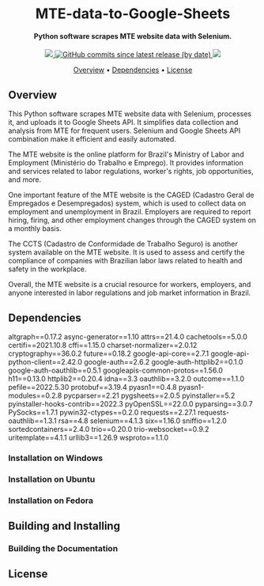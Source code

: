 <h1 align="center">
    MTE-data-to-Google-Sheets
    <br>
</h1>

<h4 align="center">Python software scrapes MTE website data with Selenium.</h4>

<p align="center">
    <a href="https://github.com/GOAguiar99/MTE-data-to-Google-Sheets">
        <img src="https://img.shields.io/badge/status-development-green?style=for-the-badge">
    </a>
    <a href="https://github.com/GOAguiar99/MTE-data-to-Google-Sheets/releases">
        <img alt="GitHub commits since latest release (by date)" src="https://img.shields.io/github/commits-since/GOAguiar99/MTE-data-to-Google-Sheets/latest?style=for-the-badge">
    </a>
    <a href="https://github.com/GOAguiar99/MTE-data-to-Google-Sheets/blob/master/LICENSE">
        <img src="https://img.shields.io/badge/license-GPL3-yellow?style=for-the-badge">
    </a>
</p>

<p align="center">
    <a href="#overview">Overview</a> •
    <a href="#dependencies">Dependencies</a> •
    <a href="#license">License</a>
</p>

## Overview

This Python software scrapes MTE website data with Selenium, processes it, and uploads it to Google Sheets API. It simplifies data collection and analysis from MTE for frequent users. Selenium and Google Sheets API combination make it efficient and easily automated.

The MTE website is the online platform for Brazil's Ministry of Labor and Employment (Ministério do Trabalho e Emprego). It provides information and services related to labor regulations, worker's rights, job opportunities, and more.

One important feature of the MTE website is the CAGED (Cadastro Geral de Empregados e Desempregados) system, which is used to collect data on employment and unemployment in Brazil. Employers are required to report hiring, firing, and other employment changes through the CAGED system on a monthly basis.

The CCTS (Cadastro de Conformidade de Trabalho Seguro) is another system available on the MTE website. It is used to assess and certify the compliance of companies with Brazilian labor laws related to health and safety in the workplace.

Overall, the MTE website is a crucial resource for workers, employers, and anyone interested in labor regulations and job market information in Brazil.


## Dependencies

altgraph==0.17.2
async-generator==1.10
attrs==21.4.0
cachetools==5.0.0
certifi==2021.10.8
cffi==1.15.0
charset-normalizer==2.0.12
cryptography==36.0.2
future==0.18.2
google-api-core==2.7.1
google-api-python-client==2.42.0
google-auth==2.6.2
google-auth-httplib2==0.1.0
google-auth-oauthlib==0.5.1
googleapis-common-protos==1.56.0
h11==0.13.0
httplib2==0.20.4
idna==3.3
oauthlib==3.2.0
outcome==1.1.0
pefile==2022.5.30
protobuf==3.19.4
pyasn1==0.4.8
pyasn1-modules==0.2.8
pycparser==2.21
pygsheets==2.0.5
pyinstaller==5.2
pyinstaller-hooks-contrib==2022.3
pyOpenSSL==22.0.0
pyparsing==3.0.7
PySocks==1.7.1
pywin32-ctypes==0.2.0
requests==2.27.1
requests-oauthlib==1.3.1
rsa==4.8
selenium==4.1.3
six==1.16.0
sniffio==1.2.0
sortedcontainers==2.4.0
trio==0.20.0
trio-websocket==0.9.2
uritemplate==4.1.1
urllib3==1.26.9
wsproto==1.1.0

### Installation on Windows

### Installation on Ubuntu

### Installation on Fedora
## Building and Installing
### Building the Documentation

## License

